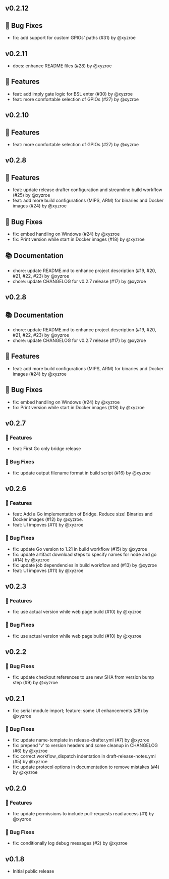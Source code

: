 ## v0.2.12

## 🐛 Bug Fixes

- fix: add support for custom GPIOs' paths (#31) by @xyzroe

## v0.2.11

- docs: enhance README files (#28) by @xyzroe

## 🚀 Features

- feat: add imply gate logic for BSL enter (#30) by @xyzroe
- feat: more comfortable selection of GPIOs (#27) by @xyzroe

## v0.2.10

## 🚀 Features

- feat: more comfortable selection of GPIOs (#27) by @xyzroe

## v0.2.8

## 🚀 Features

- feat: update release drafter configuration and streamline build workflow (#25) by @xyzroe
- feat: add more build configurations (MIPS, ARM) for binaries and Docker images (#24) by @xyzroe

## 🐛 Bug Fixes

- fix: embed handling on Windows (#24) by @xyzroe
- fix: Print version while start in Docker images (#18) by @xyzroe

## 📚 Documentation
- chore: update README.md to enhance project description (#19, #20, #21, #22, #23) by @xyzroe
- chore: update CHANGELOG for v0.2.7 release (#17) by @xyzroe

## v0.2.8

## 📚 Documentation

- chore: update README.md to enhance project description (#19, #20, #21, #22, #23) by @xyzroe
- chore: update CHANGELOG for v0.2.7 release (#17) by @xyzroe

## 🚀 Features

- feat: add more build configurations (MIPS, ARM) for binaries and Docker images (#24) by @xyzroe

## 🐛 Bug Fixes

- fix: embed handling on Windows (#24) by @xyzroe
- fix: Print version while start in Docker images (#18) by @xyzroe

## v0.2.7

### 🚀 Features

- feat: First Go only bridge release

### 🐛 Bug Fixes

- fix: update output filename format in build script (#16) by @xyzroe

## v0.2.6

### 🚀 Features

- feat: Add a Go implementation of Bridge. Reduce size! Binaries and Docker images (#12) by @xyzroe.
- feat: UI impoves (#11) by @xyzroe

### 🐛 Bug Fixes

- fix: update Go version to 1.21 in build workflow (#15) by @xyzroe
- fix: update artifact download steps to specify names for node and go (#14) by @xyzroe
- fix: update job dependencies in build workflow and (#13) by @xyzroe
- feat: UI impoves (#11) by @xyzroe

## v0.2.3

### 🚀 Features

- fix: use actual version while web page build (#10) by @xyzroe

### 🐛 Bug Fixes

- fix: use actual version while web page build (#10) by @xyzroe

## v0.2.2

### 🐛 Bug Fixes

- fix: update checkout references to use new SHA from version bump step (#9) by @xyzroe

## v0.2.1

- fix: serial module import; feature: some UI enhancements (#8) by @xyzroe

### 🐛 Bug Fixes

- fix: update name-template in release-drafter.yml (#7) by @xyzroe
- fix: prepend 'v' to version headers and some cleanup in CHANGELOG (#6) by @xyzroe
- fix: correct workflow_dispatch indentation in draft-release-notes.yml (#5) by @xyzroe
- fix: update protocol options in documentation to remove mistakes (#4) by @xyzroe

## v0.2.0

### 🚀 Features

- fix: update permissions to include pull-requests read access (#1) by @xyzroe

### 🐛 Bug Fixes

- fix: conditionally log debug messages (#2) by @xyzroe

## v0.1.8

- Initial public release
